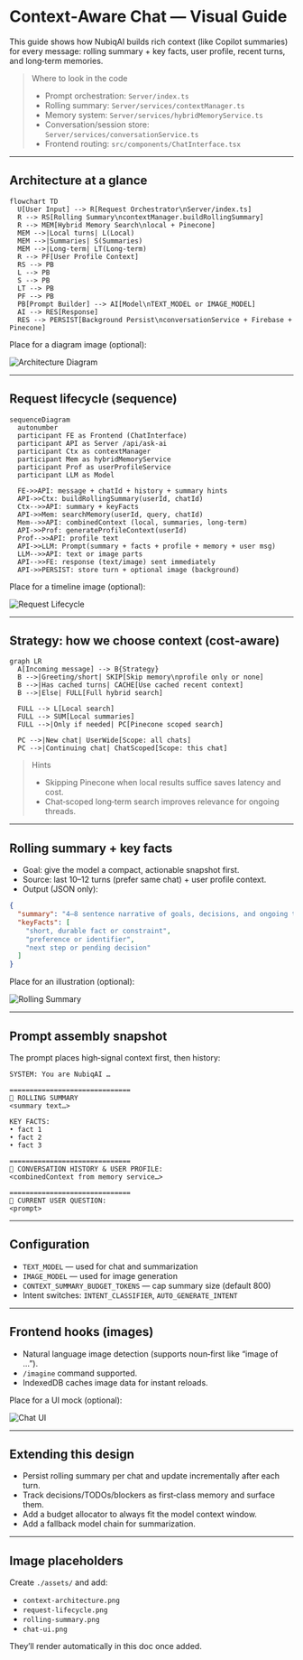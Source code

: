 # Context‑Aware Chat — Visual Guide

This guide shows how NubiqAI builds rich context (like Copilot summaries) for every message: rolling summary + key facts, user profile, recent turns, and long‑term memories.

> Where to look in the code
>
> - Prompt orchestration: `Server/index.ts`
> - Rolling summary: `Server/services/contextManager.ts`
> - Memory system: `Server/services/hybridMemoryService.ts`
> - Conversation/session store: `Server/services/conversationService.ts`
> - Frontend routing: `src/components/ChatInterface.tsx`

---

## Architecture at a glance

```mermaid
flowchart TD
  U[User Input] --> R[Request Orchestrator\nServer/index.ts]
  R --> RS[Rolling Summary\ncontextManager.buildRollingSummary]
  R --> MEM[Hybrid Memory Search\nlocal + Pinecone]
  MEM -->|Local turns| L(Local)
  MEM -->|Summaries| S(Summaries)
  MEM -->|Long‑term| LT(Long‑term)
  R --> PF[User Profile Context]
  RS --> PB
  L --> PB
  S --> PB
  LT --> PB
  PF --> PB
  PB[Prompt Builder] --> AI[Model\nTEXT_MODEL or IMAGE_MODEL]
  AI --> RES[Response]
  RES --> PERSIST[Background Persist\nconversationService + Firebase + Pinecone]
```

Place for a diagram image (optional):

![Architecture Diagram](./assets/context-architecture.png)

---

## Request lifecycle (sequence)

```mermaid
sequenceDiagram
  autonumber
  participant FE as Frontend (ChatInterface)
  participant API as Server /api/ask-ai
  participant Ctx as contextManager
  participant Mem as hybridMemoryService
  participant Prof as userProfileService
  participant LLM as Model

  FE->>API: message + chatId + history + summary hints
  API->>Ctx: buildRollingSummary(userId, chatId)
  Ctx-->>API: summary + keyFacts
  API->>Mem: searchMemory(userId, query, chatId)
  Mem-->>API: combinedContext (local, summaries, long‑term)
  API->>Prof: generateProfileContext(userId)
  Prof-->>API: profile text
  API->>LLM: Prompt(summary + facts + profile + memory + user msg)
  LLM-->>API: text or image parts
  API-->>FE: response (text/image) sent immediately
  API->>PERSIST: store turn + optional image (background)
```

Place for a timeline image (optional):

![Request Lifecycle](./assets/request-lifecycle.png)

---

## Strategy: how we choose context (cost‑aware)

```mermaid
graph LR
  A[Incoming message] --> B{Strategy}
  B -->|Greeting/short| SKIP[Skip memory\nprofile only or none]
  B -->|Has cached turns| CACHE[Use cached recent context]
  B -->|Else| FULL[Full hybrid search]

  FULL --> L[Local search]
  FULL --> SUM[Local summaries]
  FULL -->|Only if needed| PC[Pinecone scoped search]

  PC -->|New chat| UserWide[Scope: all chats]
  PC -->|Continuing chat| ChatScoped[Scope: this chat]
```

> Hints
>
> - Skipping Pinecone when local results suffice saves latency and cost.
> - Chat‑scoped long‑term search improves relevance for ongoing threads.

---

## Rolling summary + key facts

- Goal: give the model a compact, actionable snapshot first.
- Source: last 10–12 turns (prefer same chat) + user profile context.
- Output (JSON only):

```json
{
  "summary": "4–8 sentence narrative of goals, decisions, and ongoing tasks.",
  "keyFacts": [
    "short, durable fact or constraint",
    "preference or identifier",
    "next step or pending decision"
  ]
}
```

Place for an illustration (optional):

![Rolling Summary](./assets/rolling-summary.png)

---

## Prompt assembly snapshot

The prompt places high‑signal context first, then history:

```text
SYSTEM: You are NubiqAI …

==============================
🧾 ROLLING SUMMARY
<summary text…>

KEY FACTS:
• fact 1
• fact 2
• fact 3

==============================
🧠 CONVERSATION HISTORY & USER PROFILE:
<combinedContext from memory service…>

==============================
💬 CURRENT USER QUESTION:
<prompt>
```

---

## Configuration

- `TEXT_MODEL` — used for chat and summarization
- `IMAGE_MODEL` — used for image generation
- `CONTEXT_SUMMARY_BUDGET_TOKENS` — cap summary size (default 800)
- Intent switches: `INTENT_CLASSIFIER`, `AUTO_GENERATE_INTENT`

---

## Frontend hooks (images)

- Natural language image detection (supports noun‑first like “image of …”).
- `/imagine` command supported.
- IndexedDB caches image data for instant reloads.

Place for a UI mock (optional):

![Chat UI](./assets/chat-ui.png)

---

## Extending this design

- Persist rolling summary per chat and update incrementally after each turn.
- Track decisions/TODOs/blockers as first‑class memory and surface them.
- Add a budget allocator to always fit the model context window.
- Add a fallback model chain for summarization.

---

## Image placeholders

Create `./assets/` and add:
- `context-architecture.png`
- `request-lifecycle.png`
- `rolling-summary.png`
- `chat-ui.png`

They’ll render automatically in this doc once added.
